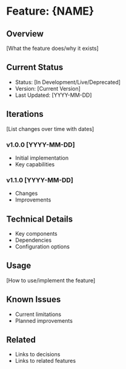 # Feature: {NAME}

## Overview
[What the feature does/why it exists]

## Current Status
- Status: [In Development/Live/Deprecated]
- Version: [Current Version]
- Last Updated: [YYYY-MM-DD]

## Iterations
[List changes over time with dates]

### v1.0.0 [YYYY-MM-DD]
- Initial implementation
- Key capabilities

### v1.1.0 [YYYY-MM-DD]
- Changes
- Improvements

## Technical Details
- Key components
- Dependencies
- Configuration options

## Usage
[How to use/implement the feature]

## Known Issues
- Current limitations
- Planned improvements

## Related
- Links to decisions
- Links to related features 